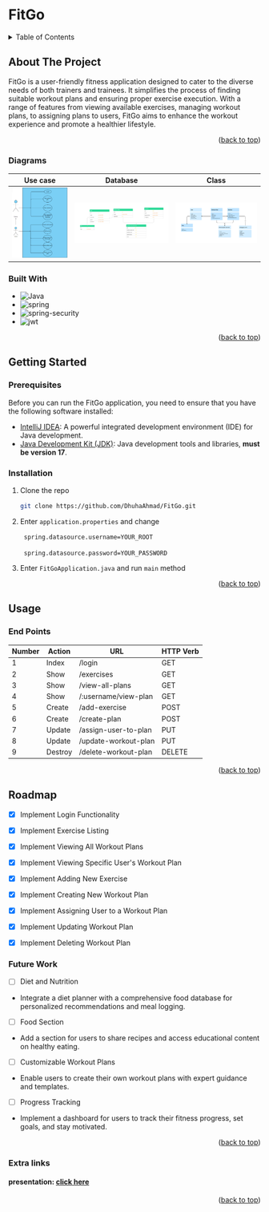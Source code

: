 # FitGo

<a name="readme-top"></a>
<!-- TABLE OF CONTENTS -->
<details>
  <summary>Table of Contents</summary>
  <ol>
    <li>
      <a href="#about-the-project">About The Project</a>
      <ul>
        <li><a href="#built-with">Built With</a></li>
      </ul>
    </li>
    <li>
      <a href="#getting-started">Getting Started</a>
      <ul>
        <li><a href="#prerequisites">Prerequisites</a></li>
        <li><a href="#installation">Installation</a></li>
      </ul>
    </li>
    <li><a href="#usage">Usage</a></li>
    <li><a href="#roadmap">Roadmap</a>
<ul>
<li><a href="#future-work">Future Work</a></li>
</ul>
</li>
<li><a href="#extra-links">Extra links</a></li>
  </ol>
</details>



<!-- ABOUT THE PROJECT -->
## About The Project

FitGo is a user-friendly fitness application designed to cater to the diverse needs of both trainers and trainees. 
It simplifies the process of finding suitable workout plans and ensuring proper exercise execution. 
With a range of features from viewing available exercises, managing workout plans, to assigning plans to users, FitGo aims to enhance the workout experience and promote a healthier lifestyle.




<p align="right">(<a href="#readme-top">back to top</a>)</p>

### Diagrams

| Use case                                    | Database                                                 | Class      
|---------------------------------------------|----------------------------------------------------------|------------
| <img src = "FitGo/src/assets/usecase.png" > | <img src = "FitGo/src/assets/database.png" width="100%"> | <img src = "FitGo/src/assets/class.png" width="100%">

### Built With

* ![Java][Java]
* ![spring][spring]
* ![spring-security][spring-security]
* ![jwt][jwt]

<p align="right">(<a href="#readme-top">back to top</a>)</p>



<!-- GETTING STARTED -->
## Getting Started

### Prerequisites

Before you can run the FitGo application, you need to ensure that you have the following software installed:

- [IntelliJ IDEA](https://www.jetbrains.com/idea/): A powerful integrated development environment (IDE) for Java development.
- [Java Development Kit (JDK)](https://www.oracle.com/java/technologies/javase-downloads.html): Java development tools and libraries, **must be version 17**.

### Installation

1. Clone the repo
   ```sh
   git clone https://github.com/DhuhaAhmad/FitGo.git
   ```
2. Enter `application.properties` and change
   ```
    spring.datasource.username=YOUR_ROOT

    spring.datasource.password=YOUR_PASSWORD
   ```
   
3. Enter `FitGoApplication.java` and run `main` method

<p align="right">(<a href="#readme-top">back to top</a>)</p>



<!-- USAGE EXAMPLES -->
## Usage

### End Points

Number        | Action  | URL                  |   HTTP Verb 
------------- |---------|----------------------|-------------|         
1             | Index   | /login               |GET
2             | Show    | /exercises           |GET
3             | Show    | /view-all-plans      |GET
4             | Show    | /:username/view-plan |GET
5             | Create  | /add-exercise    |POST
6             | Create  | /create-plan             |POST
7             | Update  | /assign-user-to-plan     |PUT
8             | Update  | /update-workout-plan     |PUT
9             | Destroy | /delete-workout-plan      |DELETE

<p align="right">(<a href="#readme-top">back to top</a>)</p>

<!-- ROADMAP -->
## Roadmap

-[x] Implement Login Functionality
-[x] Implement Exercise Listing
-[x] Implement Viewing All Workout Plans
-[x] Implement Viewing Specific User's Workout Plan
-[x] Implement Adding New Exercise
-[x] Implement Creating New Workout Plan 
-[x] Implement Assigning User to a Workout Plan 
-[x] Implement Updating Workout Plan
-[x] Implement Deleting Workout Plan


### Future Work

-[ ] Diet and Nutrition
+ Integrate a diet planner with a comprehensive food database for personalized recommendations and meal logging.

-[ ] Food Section
+ Add a section for users to share recipes and access educational content on healthy eating.

-[ ] Customizable Workout Plans
+ Enable users to create their own workout plans with expert guidance and templates.

-[ ] Progress Tracking
+ Implement a dashboard for users to track their fitness progress, set goals, and stay motivated.


<p align="right">(<a href="#readme-top">back to top</a>)</p>

### Extra links
#### presentation: [click here]

<p align="right">(<a href="#readme-top">back to top</a>)</p>

[Java]: https://img.shields.io/badge/java-000000?style=for-the-badge&logo=java
[spring]: https://img.shields.io/badge/spring-1e1e1e?style=for-the-badge&logo=spring
[spring-security]: https://img.shields.io/badge/spring_security-e1e1e1?style=for-the-badge&logo=spring-security
[jwt]: https://img.shields.io/badge/jwt-010101?style=for-the-badge&logo=jwt&logoColor=white

[click here]: https://www.canva.com/design/DAFyiGmBFKI/dDCtq4wx2tcXUKKSBJQsaA/edit?utm_content=DAFyiGmBFKI&utm_campaign=designshare&utm_medium=link2&utm_source=sharebutton


